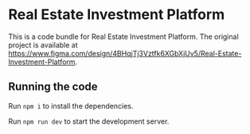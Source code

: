 
  # Real Estate Investment Platform

  This is a code bundle for Real Estate Investment Platform. The original project is available at https://www.figma.com/design/4BHqjTj3Vztfk6XGbXjUv5/Real-Estate-Investment-Platform.

  ## Running the code

  Run `npm i` to install the dependencies.

  Run `npm run dev` to start the development server.
  